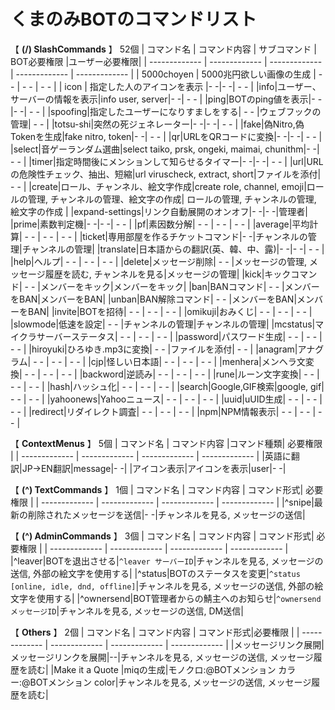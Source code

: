 # くまのみBOTのコマンドリスト
【 **(/) SlashCommands** 】 52個
| コマンド名  | コマンド内容 | サブコマンド | BOT必要権限 |ユーザー必要権限|
| ------------- | ------------- | ------------- | ------------- | ------------- |
| 5000choyen  | 5000兆円欲しい画像の生成  | - - | - - | - - |
| icon  | 指定した人のアイコンを表示  |- -|- -| - - |
|info|ユーザー、サーバーの情報を表示|info user, server|- -| - - |
|ping|BOTのping値を表示|- -|- -| - - |
|spoofing|指定したユーザーになりすましをする| - - |ウェブフックの管理| - - |
|totsu-shi|突然の死ジェネレーター|- -|- -| - - |
|fake|偽Nitro,偽Tokenを生成|fake nitro, token|- -| - - |
|qr|URLをQRコードに変換|- -|- -| - - |
|select|音ゲーランダム選曲|select taiko, prsk, ongeki, maimai, chunithm|- -| - - |
|timer|指定時間後にメンションして知らせるタイマー|- -|- -| - - |
|url|URLの危険性チェック、抽出、短縮|url viruscheck, extract, short|ファイルを添付| - - |
|create|ロール、チャンネル、絵文字作成|create role, channel, emoji|ロールの管理, チャンネルの管理、絵文字の作成| ロールの管理, チャンネルの管理, 絵文字の作成 |
|expand-settings|リンク自動展開のオンオフ|- -|- -|管理者|
|prime|素数判定機|- -|- -| - - |
|pf|素因数分解| - - | - - | - - |
|average|平均計算| - - | - - | - - |
|ticket|専用部屋を作るチケットコマンド|- -|チャンネルの管理|チャンネルの管理|
|translate|日本語からの翻訳(英、韓、中、露)|- -|- -| - - |
|help|ヘルプ| - - | - - | - - |
|delete|メッセージ削除| - - |メッセージの管理, メッセージ履歴を読む, チャンネルを見る|メッセージの管理|
|kick|キックコマンド| - - |メンバーをキック|メンバーをキック|
|ban|BANコマンド| - - |メンバーをBAN|メンバーをBAN|
|unban|BAN解除コマンド| - - |メンバーをBAN|メンバーをBAN|
|invite|BOTを招待| - - | - - | - - |
|omikuji|おみくじ| - - | - - | - - |
|slowmode|低速を設定| - - |チャンネルの管理|チャンネルの管理|
|mcstatus|マイクラサーバーステータス| - - | - - | - - |
|password|パスワード生成| - - | - - | - - |
|hiroyuki|ひろゆき.mp3に変換| - - |ファイルを添付| - - |
|anagram|アナグラム| - - | - - | - - |
|cjp|怪しい日本語| - - | - - | - - |
|menhera|メンヘラ文変換| - - | - - | - - |
|backword|逆読み| - - | - - | - - |
|rune|ルーン文字変換| - - | - - | - - |
|hash|ハッシュ化| - - | - - | - - |
|search|Google,GIF検索|google, gif| - - | - - |
|yahoonews|Yahooニュース| - - | - - | - - |
|uuid|uUID生成| - - | - - | - - |
|redirect|リダイレクト調査| - - | - - | - - |
|npm|NPM情報表示| - - | - - | - - |

【 **ContextMenus** 】 5個
| コマンド名  | コマンド内容 |コマンド種類|  必要権限 |
| ------------- | ------------- | ------------- | ------------- |
|英語に翻訳|JP→EN翻訳|message|- -|
|アイコン表示|アイコンを表示|user|- -|

【 **(^) TextCommands** 】 1個
| コマンド名  | コマンド内容 | コマンド形式| 必要権限 |
| ------------- | ------------- | ------------- | ------------- |
|^snipe|最新の削除されたメッセージを送信|- -|チャンネルを見る, メッセージの送信|

【 **(^) AdminCommands** 】 3個
| コマンド名  | コマンド内容 | コマンド形式| 必要権限 |
| ------------- | ------------- | ------------- | ------------- |
|^leaver|BOTを退出させる|`^leaver サーバーID`|チャンネルを見る, メッセージの送信, 外部の絵文字を使用する|
|^status|BOTのステータスを変更|`^status [online, idle, dnd, offline]`|チャンネルを見る, メッセージの送信, 外部の絵文字を使用する|
|^ownersend|BOT管理者からの鯖主へのお知らせ|`^ownersend メッセージID`|チャンネルを見る, メッセージの送信, DM送信|

【 **Others** 】 2個
| コマンド名  | コマンド内容 | コマンド形式|必要権限 |
| ------------- | ------------- |  ------------- |  ------------- |
|メッセージリンク展開|メッセージリンクを展開|--|チャンネルを見る, メッセージの送信, メッセージ履歴を読む|
|Make it a Quote |miqの生成|モノクロ:@BOTメンション カラー:@BOTメンション color|チャンネルを見る, メッセージの送信, メッセージ履歴を読む|
